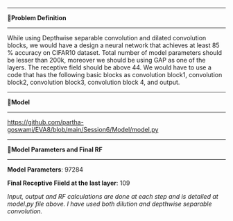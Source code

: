 -------------------------------------------------------------------------------------------------------------------------------------------------------------------------
&#x1F537;**Problem Definition**

-------------------------------------------------------------------------------------------------------------------------------------------------------------------------

While using Depthwise separable convolution and dilated convolution blocks, we would have a design a neural network that achieves at least 85 % accuracy on CIFAR10 dataset. Total number of model parameters should be lesser than 200k, moreover we should be using GAP as one of the layers. The receptive field should be above 44. We would have to use a code that has the following basic blocks as convolution block1, convolution block2, convolution block3, convolution block 4, and output.


-------------------------------------------------------------------------------------------------------------------------------------------------------------------------
&#x1F537;**Model**

-------------------------------------------------------------------------------------------------------------------------------------------------------------------------

https://github.com/partha-goswami/EVA8/blob/main/Session6/Model/model.py

-------------------------------------------------------------------------------------------------------------------------------------------------------------------------
&#x1F537;**Model Parameters and Final RF**

-------------------------------------------------------------------------------------------------------------------------------------------------------------------------

**Model Parameters**: 97284

**Final Receptive Fiield at the last layer**: 109

_Input, output and RF calculations are done at each step and is detailed at model.py file above. I have used both dilution and depthwise separable convolution._
